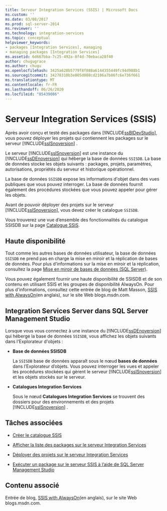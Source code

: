 ```yaml
---
title: Serveur Integration Services (SSIS) | Microsoft Docs
ms.custom: ''
ms.date: 03/08/2017
ms.prod: sql-server-2014
ms.reviewer: ''
ms.technology: integration-services
ms.topic: conceptual
helpviewer_keywords:
- packages [Integration Services], managing
- managing packages [Integration Services]
ms.assetid: 6d667bba-7c25-492a-8f4d-70ebaca28f40
author: chugugrace
ms.author: chugu
ms.openlocfilehash: 3425a628b5779f8f088a6144355449fc94d988b1
ms.sourcegitcommit: 34278310b3e005d008cd2106a7b86fc6e736f661
ms.translationtype: MT
ms.contentlocale: fr-FR
ms.lasthandoff: 06/26/2020
ms.locfileid: "85439086"
---
```

# <a name="integration-services-ssis-server"></a>Serveur Integration Services (SSIS)
  Après avoir conçu et testé des packages dans [!INCLUDE[ssBIDevStudio](../../includes/ssbidevstudio-md.md)], vous pouvez déployer les projets qui contiennent les packages sur le serveur [!INCLUDE[ssISnoversion](../../includes/ssisnoversion-md.md)] .  
  
 Le serveur [!INCLUDE[ssISnoversion](../../includes/ssisnoversion-md.md)] est une instance du [!INCLUDE[ssDEnoversion](../../includes/ssdenoversion-md.md)] qui héberge la base de données `SSISDB`. La base de données stocke les objets suivants : packages, projets, paramètres, autorisations, propriétés du serveur et historique opérationnel.  
  
 La base de données `SSISDB` expose les informations d'objet dans des vues publiques que vous pouvez interroger. La base de données fournit également des procédures stockées que vous pouvez appeler pour gérer les objets.  
  
 Avant de pouvoir déployer des projets sur le serveur [!INCLUDE[ssISnoversion](../../includes/ssisnoversion-md.md)], vous devez créer le catalogue `SSISDB`.  
  
 Vous trouverez une vue d’ensemble des fonctionnalités du catalogue SSISDB sur la page [Catalogue SSIS](ssis-catalog.md).  
  
## <a name="high-availability"></a>Haute disponibilité  
 Tout comme les autres bases de données utilisateur, la base de données `SSISDB` ne prend pas en charge la mise en miroir et la réplication de bases de données. Pour plus d’informations sur la mise en miroir et la réplication, consultez la page [Mise en miroir de bases de données &#40;SQL Server&#41;](../../database-engine/database-mirroring/database-mirroring-sql-server.md).  
  
 Vous pouvez également fournir une haute disponibilité de SSISDB et de son contenu en utilisant SSIS et les groupes de disponibilité AlwaysOn. Pour plus d'informations, consultez cette entrée de blog de Matt Masson, [SSIS with AlwaysOn](https://go.microsoft.com/fwlink/?LinkId=255873)(en anglais), sur le site Web blogs.msdn.com.  
  
##  <a name="integration-services-server-in-sql-server-management-studio"></a><a name="ssms"></a>Integration Services Server dans SQL Server Management Studio  
 Lorsque vous vous connectez à une instance du [!INCLUDE[ssDEnoversion](../../includes/ssdenoversion-md.md)] qui héberge la base de données `SSISDB`, vous affichez les objets suivants dans l'Explorateur d'objets :  
  
-   **Base de données SSISDB**  
  
     La `SSISDB` base de données apparaît sous le nœud **bases de données** dans l’Explorateur d’objets. Vous pouvez interroger les vues et appeler les procédures stockées qui gèrent le serveur [!INCLUDE[ssISnoversion](../../includes/ssisnoversion-md.md)] et les objets stockés sur le serveur.  
  
-   **Catalogues Integration Services**  
  
     Sous le nœud **Catalogues Integration Services** se trouvent des dossiers pour des environnements et des projets [!INCLUDE[ssISnoversion](../../includes/ssisnoversion-md.md)] .  
  
## <a name="related-tasks"></a>Tâches associées  
  
-   [Créer le catalogue SSIS](../create-the-ssis-catalog.md)  
  
-   [Afficher la liste des packages sur le serveur Integration Services](view-the-list-of-packages-on-the-integration-services-server.md)  
  
-   [Déployer des projets sur le serveur Integration Services](../deploy-projects-to-integration-services-server.md)  
  
-   [Exécuter un package sur le serveur SSIS à l’aide de SQL Server Management Studio](../run-a-package-on-the-ssis-server-using-sql-server-management-studio.md)  
  
## <a name="related-content"></a>Contenu associé  
 Entrée de blog, [SSIS with AlwaysOn](https://go.microsoft.com/fwlink/?LinkId=255873)(en anglais), sur le site Web blogs.msdn.com.  
  
  
